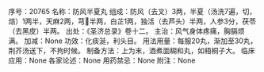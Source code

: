 序号：20765
名称：防风半夏丸
组成：防风（去叉）3两，半夏（汤洗7遍，切，焙）1两半，天麻2两，芎半两，白芷1两，独活（去芦头）半两，人参3分，茯苓（去黑皮）半两。
出处：《圣济总录》卷十二。
主治：风气身体疼痛，胸膈烦满。
加减：None
功效：化痰涎，利头目。
用法用量：每服20丸，渐加至30丸，荆芥汤送下，不拘时候。
制备方法：上为末，酒煮面糊和丸，如梧桐子大。
临床应用：None
各家论述：None
用药禁忌：None
附注：None
